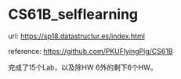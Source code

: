 # CS61B_selflearning

url: https://sp18.datastructur.es/index.html

reference: https://github.com/PKUFlyingPig/CS61B

完成了15个Lab，以及除HW 6外的剩下6个HW。
